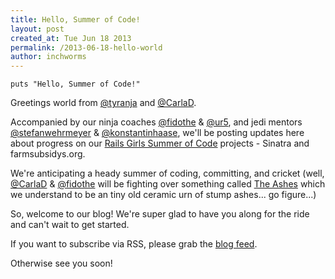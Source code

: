 ```yaml
---
title: Hello, Summer of Code!
layout: post
created_at: Tue Jun 18 2013
permalink: /2013-06-18-hello-world
author: inchworms
---
```


    puts "Hello, Summer of Code!"

Greetings world from [@tyranja](https://twitter.com/_tyranja_) and [@CarlaD](https://twitter.com/CarlaD). 

Accompanied by our ninja coaches [@fidothe](https://twitter.com/fidothe) & [@ur5](https://twitter.com/ur5), and jedi mentors [@stefanwehrmeyer](https://twitter.com/stefanwehrmeyer) & [@konstantinhaase](https://twitter.com/konstantinhaase), we'll be posting updates here about progress on our [Rails Girls Summer of Code](http://railsgirlssummerofcode.org/) projects - Sinatra and farmsubsidys.org.

We're anticipating a heady summer of coding, committing, and cricket (well, [@CarlaD](https://twitter.com/CarlaD) & [@fidothe](https://twitter.com/fidothe) will be fighting over something called [The Ashes](http://en.wikipedia.org/wiki/The_Ashes) which we understand to be an tiny old ceramic urn of stump ashes... go figure...)

So, welcome to our blog! We're super glad to have you along for the ride and can't wait to get started.

If you want to subscribe via RSS, please grab the [blog feed](/blog.xml).

Otherwise see you soon!












